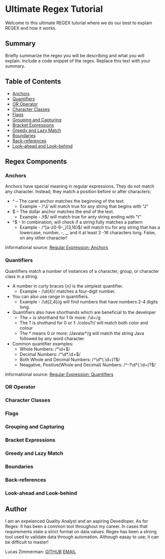 # Ultimate Regex Tutorial

Welcome to this ultimate REGEX tutorial where we do our best to explain REGEX and how it works.

## Summary

Briefly summarize the regex you will be describing and what you will explain. Include a code snippet of the regex. Replace this text with your summary.

## Table of Contents

- [Anchors](#anchors)
- [Quantifiers](#quantifiers)
- [OR Operator](#or-operator)
- [Character Classes](#character-classes)
- [Flags](#flags)
- [Grouping and Capturing](#grouping-and-capturing)
- [Bracket Expressions](#bracket-expressions)
- [Greedy and Lazy Match](#greedy-and-lazy-match)
- [Boundaries](#boundaries)
- [Back-references](#back-references)
- [Look-ahead and Look-behind](#look-ahead-and-look-behind)

## Regex Components

### Anchors

Anchors have special meaning in regular expressions. They do not match any character. Instead, they match a position before or after characters:

 * ^ – The caret anchor matches the beginning of the text.
   * Example - /^J/ will match true for any string that begins with "J"
 * $ – The dollar anchor matches the end of the text.
   * Example - /t$/ will match true for anty string ending with "t" 
 * ^$ - In combination, will check if a string fully matches a pattern
   * Example - /^[a-z0-9-_]{3,16}$/ will match tru for any string that has a lowercase, number, -, _, and it at least 3 -16 characters long. False, on any other character! 

Informational source: [Regular Expression: Anchors](https://www.javascripttutorial.net/regular-expression-anchors)

### Quantifiers
Quantifiers match a number of instances of a character, group, or character class in a string.

* A number in curly braces {n} is the simplest quantifier.
  * Example - /\d{4}/ matches a four-digit number.
* You can also use range in quantifiers.
  * Example - /\d{2,4}/g will find numbers that have numbers 2-4 digits long.
* Quantifiers also have shorthands which are beneficial to the developer
  * The + is shorthand for 1 0r more: /\d+/g
  * The ? is shothand for 0 or 1: /colou?r/ will match both color and colour
  * The * means 0 or more: /Java\w*/g will match the string Java followed by any word character.
* Common quantifier examples:
  * Whole Numbers: /^\d+$/
  * Decimal Numbers: /^\d*.\d+$/
  * Both Whole and Decimal Numbers: /^\d*(.\d+)?$/
  * Neagative, Positive(Whole and Decimal) Numbers: /^-?\d*(.\d+)?$/

Informational source: [Regular Expression: Quantifiers](https://www.javascripttutorial.net/regular-expression-quantifiers)

### OR Operator

### Character Classes

### Flags

### Grouping and Capturing

### Bracket Expressions

### Greedy and Lazy Match

### Boundaries

### Back-references

### Look-ahead and Look-behind

## Author

I am an expeienced Quality Analyst and an aspiring Devedloper. As for Regex: It has been a common tool throughout my career. In cases that requirements state a strict format
on data values. Regex has been a strong tool used to validate data through automation. Although easay to use; it can be difficult to master!

Lucas Zimmerman: [GITHUB](github.com/dolomiteson)	[EMAIL](mailto:zimmerman.lucas@hotmail.com)
